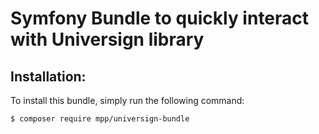 Symfony Bundle to quickly interact with Universign library
=================================================

Installation:
-------------

To install this bundle, simply run the following command:
```
$ composer require mpp/universign-bundle
```